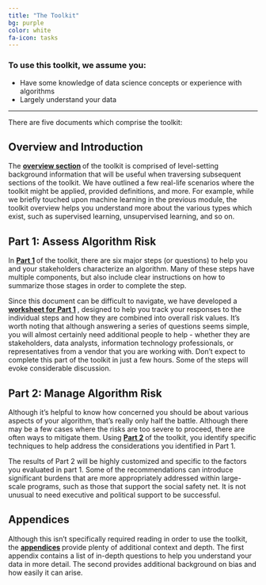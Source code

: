 ```yaml
---
title: "The Toolkit"
bg: purple
color: white
fa-icon: tasks
---
```



### To use this toolkit, we assume you:
- Have some knowledge of data science concepts or experience with algorithms
- Largely understand your data

-------------------------
There are five documents which comprise the toolkit:

## Overview and Introduction
The **[overview section](https://drive.google.com/file/d/1JKs8jUlNt5lBHr_2hs6Gv-8VS5kgvohf/view?usp=sharing) <i class="fa fa-file-pdf-o"></i>** of the toolkit is comprised of level-setting background information that will be useful when traversing subsequent sections of the toolkit. We have outlined a few real-life scenarios where the toolkit might be applied, provided definitions, and more. For example, while we briefly touched upon machine learning in the previous module, the toolkit overview helps you understand more about the various types which exist, such as supervised learning, unsupervised learning, and so on.

## Part 1: Assess Algorithm Risk 
In **[Part 1](https://drive.google.com/file/d/153f0TT_J4cDlr7LRTVKNIDZzu9JUa8ZI/view?usp=sharing) <i class="fa fa-file-pdf-o"></i>** of the toolkit, there are six major steps (or questions) to help you and your stakeholders characterize an algorithm. Many of these steps have multiple components, but also include clear instructions on how to summarize those stages in order to complete the step. 

Since this document can be difficult to navigate, we have developed a **[worksheet for Part 1](https://drive.google.com/file/d/18Rb6rqOzcX1i9FqZzK06YRsomiO4oNMM/view?usp=sharing) <i class="fa fa-file-pdf-o"></i>**, designed to help you track your responses to the individual steps and how they are combined into overall risk values. It’s worth noting that although answering a series of questions seems simple, you will almost certainly need additional people to help - whether they are stakeholders, data analysts, information technology professionals, or representatives from a vendor that you are working with. Don’t expect to complete this part of the toolkit in just a few hours. Some of the steps will evoke considerable discussion.

## Part 2: Manage Algorithm Risk
Although it’s helpful to know how concerned you should be about various aspects of your algorithm, that’s really only half the battle. Although there may be a few cases where the risks are too severe to proceed, there are often ways to mitigate them. Using **[Part 2](https://drive.google.com/file/d/1dP2VznxErwlzQq1DfpDjbPxEFPbu5Q0K/view?usp=sharing) <i class="fa fa-file-pdf-o"></i>** of the toolkit, you identify specific techniques to help address the considerations you identified in Part 1. 

The results of Part 2 will be highly customized and specific to the factors you evaluated in part 1. Some of the recommendations can introduce significant burdens that are more appropriately addressed within large-scale programs, such as those that support the social safety net. It is not unusual to need executive and political support to be successful.

## Appendices
Although this isn’t specifically required reading in order to use the toolkit, the **[appendices](https://drive.google.com/file/d/1otDU3PkBWenMz5bmyzCqht8xwQyV-hS_/view?usp=sharing) <i class="fa fa-file-pdf-o"></i>** provide plenty of additional context and depth. The first appendix contains a list of in-depth questions to help you understand your data in more detail. The second provides additional background on bias and how easily it can arise.
